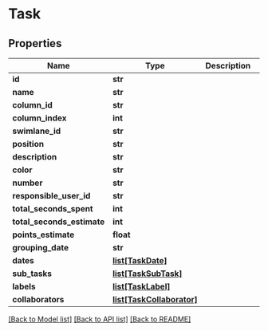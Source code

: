 # Task

## Properties
Name | Type | Description | Notes
------------ | ------------- | ------------- | -------------
**id** | **str** |  | [optional] 
**name** | **str** |  | 
**column_id** | **str** |  | [optional] 
**column_index** | **int** |  | [optional] 
**swimlane_id** | **str** |  | [optional] 
**position** | **str** |  | [optional] 
**description** | **str** |  | [optional] 
**color** | **str** |  | [optional] 
**number** | **str** |  | [optional] 
**responsible_user_id** | **str** |  | [optional] 
**total_seconds_spent** | **int** |  | [optional] 
**total_seconds_estimate** | **int** |  | [optional] 
**points_estimate** | **float** |  | [optional] 
**grouping_date** | **str** |  | [optional] 
**dates** | [**list[TaskDate]**](TaskDate.md) |  | [optional] 
**sub_tasks** | [**list[TaskSubTask]**](TaskSubTask.md) |  | [optional] 
**labels** | [**list[TaskLabel]**](TaskLabel.md) |  | [optional] 
**collaborators** | [**list[TaskCollaborator]**](TaskCollaborator.md) |  | [optional] 

[[Back to Model list]](../README.md#documentation-for-models) [[Back to API list]](../README.md#documentation-for-api-endpoints) [[Back to README]](../README.md)

